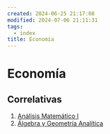 ```yaml
---
created: 2024-06-25 21:17:08
modified: 2024-07-06 21:11:31
tags:
  - index
title: Economía
---
```


# Economía

## Correlativas

1. [Análisis Matemático I](Análisis%20Matemático%20I.md)
2. [Álgebra y Geometría Analítica](Álgebra%20y%20Geometría%20Analítica.md)
